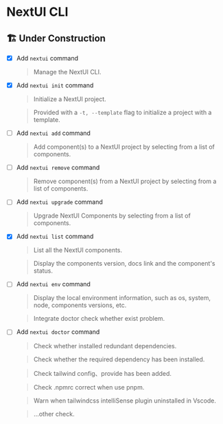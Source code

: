 # NextUI CLI

## 🏗️ Under Construction

- [x] Add `nextui` command

  > Manage the NextUI CLI.

- [x] Add `nextui init` command

  > Initialize a NextUI project.

  > Provided with a `-t, --template` flag to initialize a project with a template.

- [ ] Add `nextui add` command

  > Add component(s) to a NextUI project by selecting from a list of components.

- [ ] Add `nextui remove` command

  > Remove component(s) from a NextUI project by selecting from a list of components.

- [ ] Add `nextui upgrade` command

  > Upgrade NextUI Components by selecting from a list of components.

- [x] Add `nextui list` command

  > List all the NextUI components.

  > Display the components version, docs link and the component's status.

- [ ] Add `nextui env` command

  > Display the local environment information, such as os, system, node, components versions, etc.

  > Integrate doctor check whether exist problem.

- [ ] Add `nextui doctor` command

  > Check whether installed redundant dependencies.

  > Check whether the required dependency has been installed.

  > Check tailwind config、provide has been added.

  > Check .npmrc correct when use pnpm.

  > Warn when tailwindcss intelliSense plugin uninstalled in Vscode.

  > …other check.
